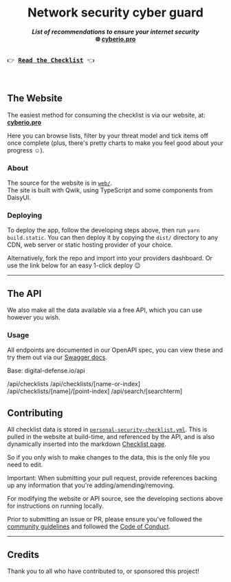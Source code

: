 <h1 align="center">Network security cyber guard</h1>

<p align="center">
<b><i>List of recommendations to ensure your internet security</i></b>
<br />
<b>🌐 <a href="https://cyberio.pro/">cyberio.pro</a></b><br />

<kbd><br />👉 <a href="https://t.me/cyberseeya"><b>Read the Checklist</b></a> 👈<br /><br /></kbd>
<br />
</p>

## The Website

The easiest method for consuming the checklist is via our website, at: **[cyberio.pro](https://t.me/cyberseeya)**

Here you can browse lists, filter by your threat model and tick items off once complete (plus, there's pretty charts to make you feel good about your progress ☺️).

### About
The source for the website is in [`web/`](https://t.me/cyberseeya).<br />
The site is built with Qwik, using TypeScript and some components from DaisyUI.


### Deploying
To deploy the app, follow the developing steps above, then run `yarn build.static`. You can then deploy it by copying the `dist/` directory to any CDN, web server or static hosting provider of your choice.

Alternatively, fork the repo and import into your providers dashboard. Or use the link below for an easy 1-click deploy 😉

---

## The API

We also make all the data available via a free API, which you can use however you wish.

### Usage
All endpoints are documented in our OpenAPI spec, you can view these and try them out via our [Swagger docs]().

Base: digital-defense.io/api

/api/checklists
/api/checklists/[name-or-index]
/api/checklists/[name]/[point-index]
/api/search/[searchterm]


## Contributing
All checklist data is stored in [`personal-security-checklist.yml`](https://github.com/Lissy93/personal-security-checklist/blob/HEAD/personal-security-checklist.yml). This is pulled in the website at build-time, and referenced by the API, and is also dynamically inserted into the markdown [Checklist page](https://github.com/Lissy93/personal-security-checklist/blob/HEAD/CHECKLIST.md).

So if you only wish to make changes to the data, this is the only file you need to edit.

Important: When submitting your pull request, provide references backing up any information that you're adding/amending/removing.

For modifying the website or API source, see the developing sections above for instructions on running locally.

Prior to submitting an issue or PR, please ensure you've followed the [community guidelines](https://github.com/Lissy93/personal-security-checklist/blob/master/.github/CONTRIBUTING.md) and followed the [Code of Conduct](https://github.com/Lissy93/personal-security-checklist/blob/HEAD/.github/CODE_OF_CONDUCT.md).

---

## Credits

Thank you to all who have contributed to, or sponsored this project!

